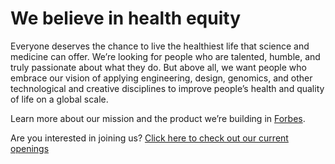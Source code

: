# We believe in health equity
Everyone deserves the chance to live the healthiest life that science and medicine can
offer. We’re looking for people who are talented, humble, and truly passionate about what
they do. But above all, we want people who embrace our vision of applying engineering,
design, genomics, and other technological and creative disciplines to improve people’s
health and quality of life on a global scale.

Learn more about our mission and the product we’re building in [Forbes](https://www.forbes.com/sites/insights-intelai/2019/02/11/technology-alone-wont-save-healthcare-but-it-will-redefine-it/#45daa9b24269).

Are you interested in joining us? [Click here to check out our current openings](https://www.color.com/careers/openings)
